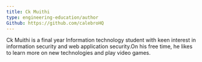 ```yaml
---
title: Ck Muithi
type: engineering-education/author
Github: https://github.com/calebroHQ
---
```

Ck Muithi is a final year Information technology student with keen interest in information security and web application security.On his free time, he likes to learn more on new technologies and play video games.
